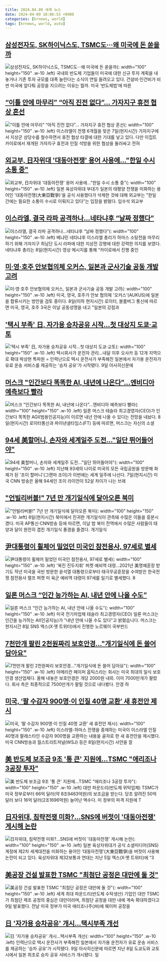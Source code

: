 ```yaml
---
title: 2024.04.09 세계 뉴스
date: 2024-04-09 18:06:53 +0900
categories: [krnews, world]
tags: [krnews, world, auto]
---
```


## [삼성전자도, SK하이닉스도, TSMC도···왜 미국에 돈 쏟을까](https://n.news.naver.com/mnews/article/032/0003289636)

![삼성전자도, SK하이닉스도, TSMC도···왜 미국에 돈 쏟을까](https://mimgnews.pstatic.net/image/origin/032/2024/04/09/3289636.jpg?type=nf220_150){: width="100" height="150" .w-10 .left}
국내외 반도체 기업들이 미국에 대한 신규 투자 계획을 내놓거나 기존 투자 규모를 대폭 늘린다는 소식이 연일 들려오고 있다. 건설비·인건비가 비싼 미국에 앞다퉈 공장을 지으려는 이유는 뭘까. 미국 ‘반도체법’에 따른

## [“이틀 안에 마무리” “아직 진전 없다”… 가자지구 휴전 협상 혼선](https://n.news.naver.com/mnews/article/081/0003442930)

![“이틀 안에 마무리” “아직 진전 없다”… 가자지구 휴전 협상 혼선](https://mimgnews.pstatic.net/image/origin/081/2024/04/09/3442930.jpg?type=nf220_150){: width="100" height="150" .w-10 .left}
이스라엘이 전쟁 6개월을 맞은 7일(현지시간) 가자지구에서 지상군 상당수를 철수하면서 휴전 협상 타결에 대한 기대를 낳고 있다. 다만 이집트 카이로에서 재개된 가자지구 휴전과 인질 석방을 위한 협상을 둘러싸고 전혀

## [외교부, 日자위대 '대동아전쟁' 용어 사용에…"한일 수시 소통 중"](https://n.news.naver.com/mnews/article/277/0005403732)

![외교부, 日자위대 '대동아전쟁' 용어 사용에…"한일 수시 소통 중"](https://mimgnews.pstatic.net/image/origin/277/2024/04/09/5403732.jpg?type=nf220_150){: width="100" height="150" .w-10 .left}
일본 육상자위대 부대가 일본의 태평양 전쟁을 미화하는 용어인 '대동아전쟁(大東亞戰爭)'을 공식 사용했다가 삭제한 것에 대해 외교부는 "한일 간에는 필요한 소통이 수시로 이뤄지고 있다"는 입장을 밝혔다. 임수석 외교부

## [이스라엘, 결국 라파 공격하나…네타냐후 “날짜 정했다”](https://n.news.naver.com/mnews/article/016/0002292341)

![이스라엘, 결국 라파 공격하나…네타냐후 “날짜 정했다”](https://mimgnews.pstatic.net/image/origin/016/2024/04/09/2292341.jpg?type=nf220_150){: width="100" height="150" .w-10 .left}
베냐민 네타냐후 이스라엘 총리가 하마스 소탕전을 마무리하기 위해 가자지구 최남단 도시 라파에 대한 지상전 강행에 대한 강력한 의지를 보였다. 네타냐후 총리는 8일(현지시간) 영상 메시지를 통해 “카이로에서 진행 중인

## [미·영·호주 안보협의체 오커스, 일본과 군사기술 공동 개발 고려](https://n.news.naver.com/mnews/article/008/0005023253)

![미·영·호주 안보협의체 오커스, 일본과 군사기술 공동 개발 고려](https://mimgnews.pstatic.net/image/origin/008/2024/04/09/5023253.jpg?type=nf220_150){: width="100" height="150" .w-10 .left}
미국, 영국, 호주가 안보 협의체 '오커스'(AUKUS)에 일본을 합류시키는 방안을 검토 중이다. 8일(이하 현지시간) 로이터, 블룸버그 통신에 따르면 미국, 영국, 호주 3국은 이날 공동성명을 내고 "일본의 강점과

## ['택시 부족' 日, 자가용 승차공유 시작…첫 대상지 도쿄·교토](https://n.news.naver.com/mnews/article/001/0014620534)

!['택시 부족' 日, 자가용 승차공유 시작…첫 대상지 도쿄·교토](https://mimgnews.pstatic.net/image/origin/001/2024/04/09/14620534.jpg?type=nf220_150){: width="100" height="150" .w-10 .left}
택시회사가 운전자 관리…내달 이후 오사카 등 12개 지역으로 확대 박상현 특파원 = 인력난으로 택시 운전사가 부족해진 일본에서 자가용 운전자가 유료 운송 서비스를 제공하는 '승차 공유'가 시작됐다. 9일 아사히신문에

## [머스크 "인간보다 똑똑한 AI, 내년에 나온다"…엔비디아 예측보다 빨라](https://n.news.naver.com/mnews/article/008/0005023374)

![머스크 "인간보다 똑똑한 AI, 내년에 나온다"…엔비디아 예측보다 빨라](https://mimgnews.pstatic.net/image/origin/008/2024/04/09/5023374.jpg?type=nf220_150){: width="100" height="150" .w-10 .left}
일론 머스크 테슬라 최고경영자(CEO)가 인간보다 똑똑한 AGI(범용인공지능)이 이르면 내년 안에 나올 수 있다는 전망을 내놨다. 8일(현지시간) 로이터통신과 파이낸셜타임스(FT) 등에 따르면, 머스크는 자신의 소셜

## [94세 美할머니, 손자와 세계일주 도전…"일단 뛰어들어야"](https://n.news.naver.com/mnews/article/277/0005403224)

![94세 美할머니, 손자와 세계일주 도전…"일단 뛰어들어야"](https://mimgnews.pstatic.net/image/origin/277/2024/04/08/5403224.jpg?type=nf220_150){: width="100" height="150" .w-10 .left}
지난해 93세의 나이로 미국의 모든 국립공원을 방문해 화제가 된 '조이 할머니'(그랜마 조이)가 이번에는 세계 일주에 나선다. 7일(현지시간) 미국 CNN 방송은 올해 94세인 조이 라이언이 52살 차이가 나는 브래

## ["언빌리버블!" 7년 만 개기일식에 달아오른 북미](https://n.news.naver.com/mnews/article/469/0000794982)

!["언빌리버블!" 7년 만 개기일식에 달아오른 북미](https://mimgnews.pstatic.net/image/origin/469/2024/04/09/794982.jpg?type=nf220_150){: width="100" height="150" .w-10 .left}
8일(현지시간) 북미에서 진귀한 개기일식이 관측돼 수많은 이들을 흥분시켰다. 미국 AP통신·CNN방송 등에 따르면, 이날 밤 북미 전역에서 수많은 사람들이 태양과 달이 완전히 겹친 개기일식 풍경을 즐겼다. 개기일식

## [尹대통령이 휠체어 밀었던 미국인 참전용사, 97세로 별세](https://n.news.naver.com/mnews/article/001/0014620739)

![尹대통령이 휠체어 밀었던 미국인 참전용사, 97세로 별세](https://mimgnews.pstatic.net/image/origin/001/2024/04/09/14620739.jpg?type=nf220_150){: width="100" height="150" .w-10 .left}
'북진 진두지휘' 퍼켓 예비역 대령…2021년 美명예훈장 받기도 작년 미국을 국빈 방문한 윤석열 대통령으로부터 태극무공훈장을 수여받은 한국전쟁 참전용사 랠프 퍼켓 미 육군 예비역 대령이 97세를 일기로 별세했다. 8

## [일론 머스크 “인간 능가하는 AI, 내년 안에 나올 수도”](https://n.news.naver.com/mnews/article/056/0011697890)

![일론 머스크 “인간 능가하는 AI, 내년 안에 나올 수도”](https://mimgnews.pstatic.net/image/origin/056/2024/04/09/11697890.jpg?type=nf220_150){: width="100" height="150" .w-10 .left}
미국 전기차업체 테슬라 최고경영자(CEO) 일론 머스크는 인간을 능가하는 AI(인공지능)가 "내년 안에 나올 수도 있다"고 밝혔습니다. 머스크는 현지시간 8일 SNS 엑스(X·옛 트위터)에서 진행한 노르웨이 국부펀드

## [7천만개 팔린 2천원짜리 보호안경…"개기일식에 돈 쓸어 담아요"](https://n.news.naver.com/mnews/article/277/0005403646)

![7천만개 팔린 2천원짜리 보호안경…"개기일식에 돈 쓸어 담아요"](https://mimgnews.pstatic.net/image/origin/277/2024/04/09/5403646.jpg?type=nf220_150){: width="100" height="150" .w-10 .left}
아메리칸 페이퍼 옵틱스라는 회사는 미국 최대의 일식 보호안경 생산업체다. 올해 내놓은 보호안경은 개당 2000원 내외. 이미 7000만개가 팔렸다. 회사 측은 최종적으로 7500만개가 팔릴 것으로 내다봤다. 안경 하

## [미국, ‘팔 수감자 900명·이 인질 40명 교환’ 새 휴전안 제시](https://n.news.naver.com/mnews/article/032/0003289585)

![미국, ‘팔 수감자 900명·이 인질 40명 교환’ 새 휴전안 제시](https://mimgnews.pstatic.net/image/origin/032/2024/04/09/3289585.jpg?type=nf220_150){: width="100" height="150" .w-10 .left}
이스라엘-하마스 전쟁을 중재하는 미국이 이스라엘 인질 40명과 팔레스타인 수감자 900명을 교환하는 내용을 골자로 한 새 휴전안을 제시했다. 미국 CNN방송과 월스트리트저널(WSJ) 등은 8일(현지시간) 사안을 잘

## [美 반도체 보조금 9조 '통 큰' 지원에…TSMC "애리조나 3공장 투자"](https://n.news.naver.com/mnews/article/119/0002818504)

![美 반도체 보조금 9조 '통 큰' 지원에…TSMC "애리조나 3공장 투자"](https://mimgnews.pstatic.net/image/origin/119/2024/04/08/2818504.jpg?type=nf220_150){: width="100" height="150" .w-10 .left}
대만 파운드리(반도체 위탁업체) TSMC가 미국 정부로부터 66억 달러(약 8조9463억원)의 보조금을 받는다. 당초 알려진 50억 달러 보다 16억 달러(2조1696억원) 늘어난 액수다. 미 정부의 파격 지원에 T

## [日자위대, 침략전쟁 미화?…SNS에 버젓이 '대동아전쟁' 게시해 논란](https://n.news.naver.com/mnews/article/025/0003352681)

![日자위대, 침략전쟁 미화?…SNS에 버젓이 '대동아전쟁' 게시해 논란](https://mimgnews.pstatic.net/image/origin/025/2024/04/08/3352681.jpg?type=nf220_150){: width="100" height="150" .w-10 .left}
일본 육상자위대가 공식 소셜미디어(SNS) 계정에 제2차 세계대전을 미화하는 용어인 ‘대동아전쟁’(大東亞戰爭)을 버젓이 사용해 논란이 되고 있다. 육상자위대 제32보통과 연대는 지난 5일 엑스(X·옛 트위터)에 “3

## [美공장 건설 발표한 TSMC "최첨단 공정은 대만에 둘 것"](https://n.news.naver.com/mnews/article/025/0003352995)

![美공장 건설 발표한 TSMC "최첨단 공정은 대만에 둘 것"](https://mimgnews.pstatic.net/image/origin/025/2024/04/09/3352995.jpg?type=nf220_150){: width="100" height="150" .w-10 .left}
세계 최대 파운드리(반도체 수탁생산) 기업인 대만 TSMC가 최첨단 제조 공정의 중심은 대만이라며, 최첨단 공정을 대만 내에 계속 확대하겠다고 9일 발표했다. 전날 미국 정부가 미국 애리조나주(州)에 웨이퍼 공장을

## [日 '자가용 승차공유' 개시…택시부족 개선](https://n.news.naver.com/mnews/article/011/0004325580)

![日 '자가용 승차공유' 개시…택시부족 개선](https://mimgnews.pstatic.net/image/origin/011/2024/04/09/4325580.jpg?type=nf220_150){: width="100" height="150" .w-10 .left}
인력난으로 택시 운전사가 부족해진 일본에서 자가용 운전자가 유료 운송 서비스를 제공하는 '승차 공유'가 시작됐다. 9일 아사히신문에 따르면 지난 8일 도쿄도와 교토시에서 일본 최초로 승차 공유 서비스가 개시됐다. 일
